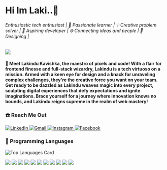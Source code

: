 # Hi Im Laki..👋

###### Enthusiastic tech enthusiast | 🌟 Passionate learner | 💡 Creative problem solver | 🚀 Aspiring developer | 🌐 Connecting ideas and people | 🎨 Designing | 
![](https://komarev.com/ghpvc/?username=lakindulk&color=dc143c)

#### 🌟 Meet Lakindu Kavishka, the maestro of pixels and code! With a flair for frontend finesse and full-stack wizardry, Lakindu is a tech virtuoso on a mission. Armed with a keen eye for design and a knack for unraveling complex challenges, they're the creative force you want on your team. Get ready to be dazzled as Lakindu weaves magic into every project, sculpting digital experiences that defy expectations and ignite imaginations. Brace yourself for a journey where innovation knows no bounds, and Lakindu reigns supreme in the realm of web mastery!

### ☎️ Reach Me Out 
<a href="https://www.linkedin.com/in/lakindu-kavishka-8a1356217" target="_blank">
  <img src="https://img.icons8.com/color/48/000000/linkedin.png" alt="LinkedIn">
</a>

<a href="mailto:lakindulk9@gmail.com" target="_blank">
  <img src="https://img.icons8.com/color/48/000000/gmail.png" alt="Gmail">
</a>

<a href="https://www.instagram.com/lakindukavishka?igsh=MWlqaXcxZWc5czlpeg%3D%3D&utm_source=qr" target="_blank">
  <img src="https://img.icons8.com/fluent/48/000000/instagram-new.png" alt="Instagram">
</a>

<a href="https://m.facebook.com/lakindu.kavishka?mibextid=LQQJ4d" target="_blank">
  <img src="https://img.icons8.com/color/48/000000/facebook.png" alt="Facebook">
</a>


### 🚀 Programming Languages
![Top Languages Card](https://github-readme-stats.vercel.app/api/top-langs/?username=lakindulk&layout=compact)

<img src="https://img.icons8.com/color/48/000000/html-5--v1.png"/> <img src="https://img.icons8.com/color/48/000000/css3.png"/> 
<img src="https://img.icons8.com/color/48/000000/javascript--v2.png"/> 
<img src="https://img.icons8.com/officexs/50/000000/react.png"/> 
<img src="https://img.icons8.com/color/48/000000/nodejs.png"/> 
<img src="https://img.icons8.com/offices/40/000000/php-logo.png"/> 
<img src="https://img.icons8.com/color/48/000000/mysql-logo.png"/> 
<img src="https://img.icons8.com/color/48/000000/mongodb.png"/> 
<img src="https://img.icons8.com/color/48/000000/java-coffee-cup-logo.png"/> 
<img src="https://img.icons8.com/color/48/000000/python.png"/> 
<img src="https://www.google.com/url?sa=i&url=https%3A%2F%2Flottiefiles.com%2Fanimations%2Freact-logo-spinning-7YFjKOZmr0&psig=AOvVaw1QE8wwmZnWL_qhwIytdg-T&ust=1716293715634000&source=images&cd=vfe&opi=89978449&ved=0CBEQjRxqGAoTCOjBubuanIYDFQAAAAAdAAAAABCXAQ](https://media3.giphy.com/media/eNAsjO55tPbgaor7ma/giphy.gif?cid=6c09b952fk20go9yiw3ndmuxs1lhqxglpqa5p10ar68hedfe&ep=v1_internal_gif_by_id&rid=giphy.gif&ct=s)](https://giphy.com/stickers/devrock-edr-escueladevrock-no-de-eNAsjO55tPbgaor7ma)"/>


